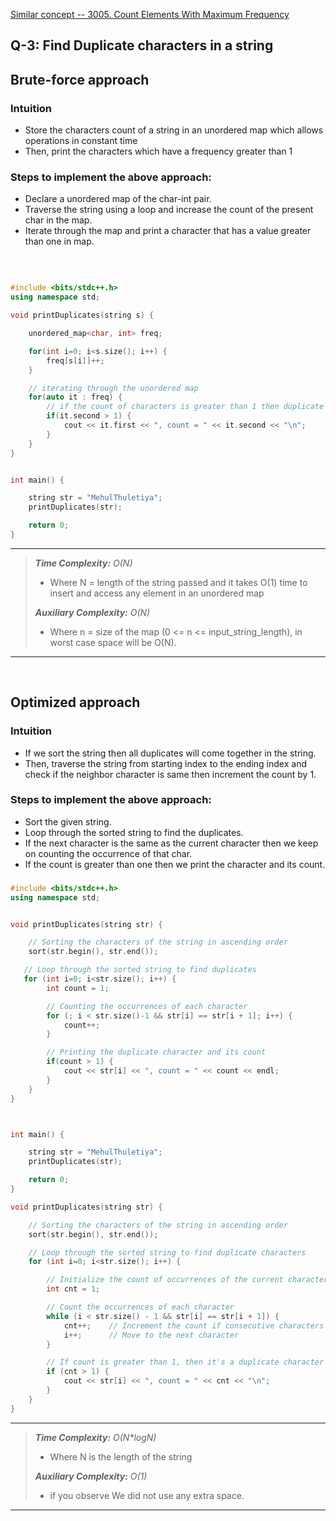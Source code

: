 [Similar concept -- 3005. Count Elements With Maximum Frequency](https://leetcode.com/problems/count-elements-with-maximum-frequency/description/?envType=daily-question&envId=2024-03-08)


## Q-3: Find Duplicate characters in a string

## Brute-force approach
### Intuition
 - Store the characters count of a string in an unordered map which allows operations in constant time
 - Then, print the characters which have a frequency greater than 1

### Steps to implement the above approach:
 - Declare a unordered map of the char-int pair.
 - Traverse the string using a loop and increase the count of the present char in the map.
 - Iterate through the map and print a character that has a value greater than one in map.

<br>

```cpp

#include <bits/stdc++.h>
using namespace std;

void printDuplicates(string s) {

    unordered_map<char, int> freq;

    for(int i=0; i<s.size(); i++) {
        freq[s[i]]++;
    }

    // iterating through the unordered map
    for(auto it : freq) {
        // if the count of characters is greater than 1 then duplicate found
        if(it.second > 1) {
            cout << it.first << ", count = " << it.second << "\n";
        }
    }
}


int main() {

    string str = "MehulThuletiya";
    printDuplicates(str);

    return 0;
}
```

--------------------------------------------------------------------------------------------------------------------
>  <em> **Time Complexity:** O(N) </em>                                                                                    
>   - Where N = length of the string passed and it takes O(1) time to insert and access any element in an unordered map 
>
>  <em> **Auxiliary Complexity:** O(N) </em>
>  - Where n = size of the map (0 <= n <= input_string_length), in worst case space will be O(N).
--------------------------------------------------------------------------------------------------------------------

<br>


## Optimized approach

### Intuition
 - If we sort the string then all duplicates will come together in the string.
 - Then, traverse the string from starting index to the ending index and check if the neighbor character is same then increment the count by 1.

### Steps to implement the above approach:
 - Sort the given string.
 - Loop through the sorted string to find the duplicates.
 - If the next character is the same as the current character then we keep on counting the occurrence of that char.
 - If the count is greater than one then we print the character and its count.

###

```cpp
#include <bits/stdc++.h>
using namespace std;


void printDuplicates(string str) {

    // Sorting the characters of the string in ascending order
    sort(str.begin(), str.end());

   // Loop through the sorted string to find duplicates
   for (int i=0; i<str.size(); i++) {
        int count = 1;

        // Counting the occurrences of each character
        for (; i < str.size()-1 && str[i] == str[i + 1]; i++) {
            count++;
        }

        // Printing the duplicate character and its count
        if(count > 1) {
            cout << str[i] << ", count = " << count << endl;
        }
    }
}



int main() {

    string str = "MehulThuletiya";
    printDuplicates(str);

    return 0;
}
```

```cpp
void printDuplicates(string str) {

    // Sorting the characters of the string in ascending order
    sort(str.begin(), str.end());

    // Loop through the sorted string to find duplicate characters
    for (int i=0; i<str.size(); i++) {

        // Initialize the count of occurrences of the current character
        int cnt = 1;  

        // Count the occurrences of each character
        while (i < str.size() - 1 && str[i] == str[i + 1]) {
            cnt++;    // Increment the count if consecutive characters are the same
            i++;      // Move to the next character
        }

        // If count is greater than 1, then it's a duplicate character
        if (cnt > 1) {
            cout << str[i] << ", count = " << cnt << "\n";  
        }
    }
}
```
--------------------------------------------------------------------------------------------------------------------
>  <em> **Time Complexity:** O(N*logN) </em>
>   - Where N is the length of the string 
>
>  <em> **Auxiliary Complexity:** O(1) </em>
>  - if you observe We did not use any extra space.
--------------------------------------------------------------------------------------------------------------------
  
